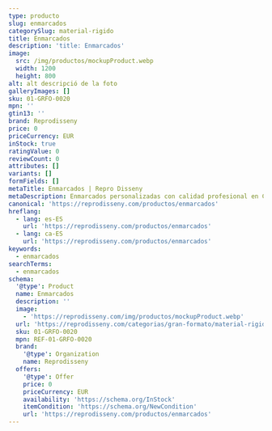 ```yaml
---
type: producto
slug: enmarcados
categorySlug: material-rigido
title: Enmarcados
description: 'title: Enmarcados'
image:
  src: /img/productos/mockupProduct.webp
  width: 1200
  height: 800
alt: alt descripció de la foto
galleryImages: []
sku: 01-GRFO-0020
mpn: ''
gtin13: ''
brand: Reprodisseny
price: 0
priceCurrency: EUR
inStock: true
ratingValue: 0
reviewCount: 0
attributes: []
variants: []
formFields: []
metaTitle: Enmarcados | Repro Disseny
metaDescription: Enmarcados personalizadas con calidad profesional en Cataluña.
canonical: 'https://reprodisseny.com/productos/enmarcados'
hreflang:
  - lang: es-ES
    url: 'https://reprodisseny.com/productos/enmarcados'
  - lang: ca-ES
    url: 'https://reprodisseny.com/productos/enmarcados'
keywords:
  - enmarcados
searchTerms:
  - enmarcados
schema:
  '@type': Product
  name: Enmarcados
  description: ''
  image:
    - 'https://reprodisseny.com/img/productos/mockupProduct.webp'
  url: 'https://reprodisseny.com/categorias/gran-formato/material-rigido/enmarcados'
  sku: 01-GRFO-0020
  mpn: REF-01-GRFO-0020
  brand:
    '@type': Organization
    name: Reprodisseny
  offers:
    '@type': Offer
    price: 0
    priceCurrency: EUR
    availability: 'https://schema.org/InStock'
    itemCondition: 'https://schema.org/NewCondition'
    url: 'https://reprodisseny.com/productos/enmarcados'
---
```


